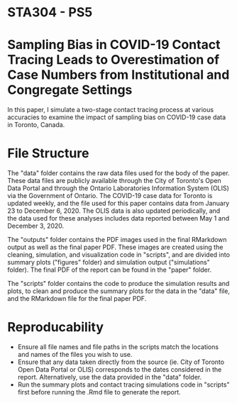 # STA304 - PS5

# Sampling Bias in COVID-19 Contact Tracing Leads to Overestimation of Case Numbers from Institutional and Congregate Settings
In this paper, I simulate a two-stage contact tracing process at various accuracies to examine the impact of sampling bias on COVID-19 case data in Toronto, Canada.

# File Structure
The "data" folder contains the raw data files used for the body of the paper. These data files are publicly available through the City of Toronto's Open Data Portal and through the Ontario Laboratories Information System (OLIS) via the Government of Ontario. The COVID-19 case data for Toronto is updated weekly, and the file used for this paper contains data from January 23 to December 6, 2020. The OLIS data is also updated periodically, and the data used for these analyses includes data reported between May 1 and December 3, 2020.

The "outputs" folder contains the PDF images used in the final RMarkdown output as well as the final paper PDF. These images are created using the cleaning, simulation, and visualization code in "scripts", and are divided into summary plots ("figures" folder) and simulation output ("simulations" folder). The final PDF of the report can be found in the "paper" folder.

The "scripts" folder contains the code to produce the simulation results and plots, to clean and produce the summary plots for the data in the "data" file, and the RMarkdown file for the final paper PDF.

# Reproducability
- Ensure all file names and file paths in the scripts match the locations and names of the files you wish to use.
- Ensure that any data taken directly from the source (ie. City of Toronto Open Data Portal or OLIS) corresponds to the dates considered in the report. Alternatively, use the data provided in the "data" folder.
- Run the summary plots and contact tracing simulations code in "scripts" first before running the .Rmd file to generate the report.
